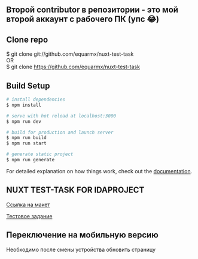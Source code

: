 ## Второй contributor в репозитории - это мой второй аккаунт с рабочего ПК (упс 😂)

## Clone repo

$ git clone git://github.com/equarmx/nuxt-test-task <br />
OR <br />
$ git clone https://github.com/equarmx/nuxt-test-task


## Build Setup

```bash
# install dependencies
$ npm install

# serve with hot reload at localhost:3000
$ npm run dev

# build for production and launch server
$ npm run build
$ npm run start

# generate static project
$ npm run generate
```

For detailed explanation on how things work, check out the [documentation](https://nuxtjs.org).


## NUXT TEST-TASK FOR IDAPROJECT


[Ссылка на макет](https://www.figma.com/file/kIuVw6nSk218pi9iE98iq5/Junior-frontend-developer-test?node-id=0%3A1)

[Тестовое задание](https://frontend-test.idalite.com/)

## Переключение на мобильную версию

Необходимо после смены устройства обновить страницу
